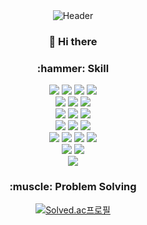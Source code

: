 

<!--
**HwangHyeryeong/HwangHyeryeong** is a ✨ _special_ ✨ repository because its `README.md` (this file) appears on your GitHub profile.

Here are some ideas to get you started:

- 🔭 I’m currently working on ...
- 🌱 I’m currently learning ...
- 👯 I’m looking to collaborate on ...
- 🤔 I’m looking for help with ...
- 💬 Ask me about ...
- 📫 How to reach me: ...
- 😄 Pronouns: ...
- ⚡ Fun fact: ...
-->
<div align="center">
<img src="https://capsule-render.vercel.app/api?type=waving&color=6E70AE&height=300&section=header&text=Hello%20I'm%20HwangHyeryeong&fontSize=40&textColor=92989C" alt="Header">
</div>

<div align="center">
  <h3>👋 Hi there</h3>
  
</div>

<div align="center">
  <h3>:hammer: Skill</h3>
  <img src="https://img.shields.io/badge/-Java-344CB7?style=flat-plastic&logo=Java&logoColor=white"/>
  <img src="https://img.shields.io/badge/C++-00599C?style=flat&logo=cplusplus&logoColor=white" />
  <img src="https://img.shields.io/badge/JavaScript-F7DF1E?style=flat&logo=javascript&logoColor=white" />
  <img src="https://img.shields.io/badge/Python-3776AB?style=flat&logo=python&logoColor=white" />
  <br>
  <img src="https://img.shields.io/badge/Spring-6DB33F?style=flat&logo=spring&logoColor=white" />
  <img src="https://img.shields.io/badge/Node.js-339933?style=flat&logo=nodedotjs&logoColor=white" />
  <img src="https://img.shields.io/badge/Django-092E20?style=flat&logo=django&logoColor=white" />  
  <br>
  <img src="https://img.shields.io/badge/React-61DAFB?style=flat&logo=react&logoColor=white" />
  <img src="https://img.shields.io/badge/HTML5-E34F26?style=flat&logo=HTML5&logoColor=white" />
  <img src="https://img.shields.io/badge/CSS3-1572B6?style=flat&logo=CSS3&logoColor=white" />  
  <br>
  <img src="https://img.shields.io/badge/MySQL-4479A1?style=flat&logo=mysql&logoColor=white" />
  <img src="https://img.shields.io/badge/oracle-F80000?style=flat&logo=oracle&logoColor=white" />
  <img src="https://img.shields.io/badge/postgresql-4169E1?style=flat&logo=postgresql&logoColor=white" />  
  <br>
  <img src="https://img.shields.io/badge/Ubuntu-E95420?style=flat&logo=ubuntu&logoColor=white" />
  <img src="https://img.shields.io/badge/AWS-527FFF?style=flat&logo=amazonrds&logoColor=white" />
  <img src="https://img.shields.io/badge/GCP-4285F4?style=flat&logo=googlecloud&logoColor=white" />  
  <img src="https://img.shields.io/badge/VMware-607078?style=flat&logo=vmware&logoColor=white" />
  <br>
  <img src="https://img.shields.io/badge/Github-589632?style=flat&logo=github&logoColor=white" />
  <img src="https://img.shields.io/badge/Jira-0052CC?style=flat&logo=jira&logoColor=white" />
  <br>
  <img src="https://img.shields.io/badge/QGIS-589632?style=flat&logo=qgis&logoColor=white" />
  <br>
</div>

<div align="center">
  <h3>:muscle: Problem Solving</h3>
  <a href="https://solved.ac/hrh4225">
      <img src="http://mazassumnida.wtf/api/v2/generate_badge?boj=hrh4225" alt="Solved.ac프로필">
  </a>
</div>

